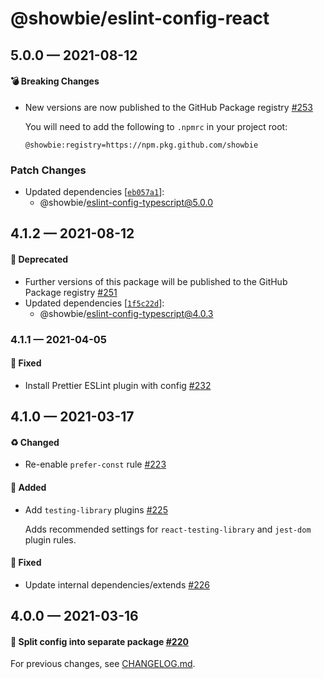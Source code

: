 # @showbie/eslint-config-react

## 5.0.0 — 2021-08-12

#### 💣 Breaking Changes

- New versions are now published to the GitHub Package registry [#253](https://github.com/showbie/showbie-eslint-config/pull/253)

  You will need to add the following to `.npmrc` in your project root:

  ```
  @showbie:registry=https://npm.pkg.github.com/showbie
  ```

### Patch Changes

- Updated dependencies [[`eb057a1`](https://github.com/showbie/showbie-eslint-config/commit/eb057a18e4c0bce3efb079ca044b656338b15f4c)]:
  - @showbie/eslint-config-typescript@5.0.0

## 4.1.2 — 2021-08-12

#### 🚚 Deprecated

- Further versions of this package will be published to the GitHub Package registry [#251](https://github.com/showbie/showbie-eslint-config/pull/251)
- Updated dependencies [[`1f5c22d`](https://github.com/showbie/showbie-eslint-config/commit/1f5c22d01801add5a2efcbb10f7fc136fa4f63ca)]:
  - @showbie/eslint-config-typescript@4.0.3

### 4.1.1 — 2021-04-05

#### 🐛 Fixed

- Install Prettier ESLint plugin with config [#232](https://github.com/showbie/showbie-eslint-config/pull/232)

## 4.1.0 — 2021-03-17

#### ♻️ Changed

- Re-enable `prefer-const` rule [#223](https://github.com/showbie/showbie-eslint-config/pull/223)

#### 🎁 Added

- Add `testing-library` plugins [#225](https://github.com/showbie/showbie-eslint-config/pull/225)

  Adds recommended settings for `react-testing-library` and `jest-dom`
  plugin rules.

#### 🐛 Fixed

- Update internal dependencies/extends [#226](https://github.com/showbie/showbie-eslint-config/pull/226)

## 4.0.0 — 2021-03-16

#### 🍱 Split config into separate package [#220](https://github.com/showbie/showbie-eslint-config/pull/220)

For previous changes, see [CHANGELOG.md](https://github.com/showbie/showbie-eslint-config/blob/main/CHANGELOG.md).
